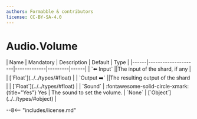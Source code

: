```yaml
---
authors: Formabble & contributors
license: CC-BY-SA-4.0
---
```



# Audio.Volume

<div class="sh-parameters" markdown="1">
| Name | Mandatory | Description | Default | Type |
|------|---------------------|-------------|---------|------|
| `⬅️ Input` ||The input of the shard, if any | | [`Float`](../../types/#float) |
| `Output ➡️` ||The resulting output of the shard | | [`Float`](../../types/#float) |
| `Sound` | :fontawesome-solid-circle-xmark:{title="Yes"} Yes  | The sound to set the volume. | `None` | [`Object`](../../types/#object) |

</div>



--8<-- "includes/license.md"

